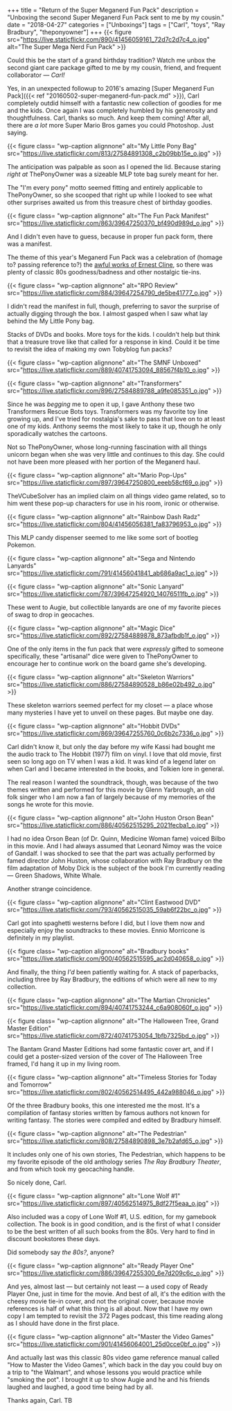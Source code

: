 +++
title = "Return of the Super Meganerd Fun Pack"
description = "Unboxing the second Super Meganerd Fun Pack sent to me by my cousin."
date = "2018-04-27"
categories = ["Unboxings"]
tags = ["Carl", "toys", "Ray Bradbury", "theponyowner"]
+++
{{< figure src="https://live.staticflickr.com/890/41456059161_72d7c2d7c4_o.jpg" alt="The Super Mega Nerd Fun Pack" >}}

Could this be the start of a grand birthday tradition? Watch me unbox the second giant care package gifted to me by my cousin, friend, and frequent collaborator — *Carl!*
<!--more-->

<!--
{{< flickr "The Hobbit OST Illustrations #2"
           "The Hobbit OST Illustrations #2"
           "https://www.flickr.com/photos/tobyjmarks/40562509015/"
           "https://farm1.staticflickr.com/889/40562509015_2bab9dac53_z.jpg" >}}
{{< flickr "The Hobbit OST Illustrations #1"
           "The Hobbit OST Illustrations #1"
           "https://www.flickr.com/photos/tobyjmarks/40741744174/"
           "https://farm1.staticflickr.com/867/40741744174_3c9d3194cc_z.jpg" >}}
{{< flickr "The Hobbit Vinyl #2"
           "The Hobbit Vinyl #2"
           "https://www.flickr.com/photos/tobyjmarks/40562507465/"
           "https://farm1.staticflickr.com/875/40562507465_98554d98e2_z.jpg" >}}
{{< flickr "The Hobbit OST on Vinyl"
           "The Hobbit OST on Vinyl"
           "https://www.flickr.com/photos/tobyjmarks/27584883388/"
           "https://farm1.staticflickr.com/901/27584883388_e08624ae83_z.jpg" >}}
{{< flickr "The Hobbit Vinyl #1"
           "The Hobbit Vinyl #1"
           "https://www.flickr.com/photos/tobyjmarks/40741742764/"
           "https://farm1.staticflickr.com/807/40741742764_335262670f_z.jpg" >}}
{{< flickr "Deluxe 2 Record Set"
           "Deluxe 2 Record Set"
           "https://www.flickr.com/photos/tobyjmarks/40562510325/"
           "https://farm1.staticflickr.com/879/40562510325_a6315f4218_z.jpg" >}}
{{< flickr "Complete Original Soundtrack"
           "Complete Original Soundtrack"
           "https://www.flickr.com/photos/tobyjmarks/40741749734/"
           "https://farm1.staticflickr.com/876/40741749734_bdc667b0c5_z.jpg" >}}
-->

Yes, in an unexpected followup to 2016's amazing [Super Meganerd Fun Pack]({{< ref "20160502-super-meganerd-fun-pack.md" >}}), Carl completely outdid himself with a fantastic new collection of goodies for me and the kids. Once again I was completely humbled by his generosity and thoughtfulness. Carl, thanks so much. And keep them coming! After all, there are *a lot* more Super Mario Bros games you could Photoshop. Just saying.

{{< figure class= "wp-caption alignnone" alt="My Little Pony Bag" src="https://live.staticflickr.com/813/27584891308_c2b09bb15e_o.jpg" >}}

The anticipation was palpable as soon as I opened the lid. Because staring *right at* ThePonyOwner was a sizeable MLP tote bag surely meant for her.

The "I'm every pony" motto seemed fitting and entirely applicable to ThePonyOwner, so she scooped that right up while I looked to see what other surprises awaited us from this treasure chest of birthday goodies.            
           
{{< figure class= "wp-caption alignnone" alt="The Fun Pack Manifest" src="https://live.staticflickr.com/863/39647250370_bf490d989d_o.jpg" >}}
           
And I didn't even have to guess, because in proper fun pack form, there was a manifest.

The theme of this year's Meganerd Fun Pack was a celebration of (homage to? passing reference to?) the [awful works of Ernest Cline](http://372pages.com/), so there was plenty of classic 80s goodness/badness and other nostalgic tie-ins.

{{< figure class= "wp-caption alignnone" alt="RPO Review" src="https://live.staticflickr.com/884/39647254790_de5be41777_o.jpg" >}}       
           
I didn't read the manifest in full, though, preferring to savor the surprise of actually digging through the box. I almost gasped when I saw what lay behind the My Little Pony bag. 

Stacks of DVDs and books. More toys for the kids. I couldn't help but think that a treasure trove like that called for a response in kind. Could it be time to revisit the idea of making my own Tobyblog fun packs?
           
{{< figure class= "wp-caption alignnone" alt="The SMNF Unboxed" src="https://live.staticflickr.com/889/40741753094_88567f4b10_o.jpg" >}}

{{< figure class= "wp-caption alignnone" alt="Transformers" src="https://live.staticflickr.com/896/27584889788_a9fe085351_o.jpg" >}}

Since he was *begging* me to open it up, I gave Anthony these two Transformers Rescue Bots toys. Transformers was my favorite toy line growing up, and I've tried for nostalgia's sake to pass that love on to at least one of my kids. Anthony seems the most likely to take it up, though he only sporadically watches the cartoons.

Not so ThePonyOwner, whose long-running fascination with all things unicorn began when she was very little and continues to this day. She could not have been more pleased with her portion of the Meganerd haul.
           
{{< figure class= "wp-caption alignnone" alt="Mario Pop-Ups" src="https://live.staticflickr.com/897/39647250800_eeeb58cf69_o.jpg" >}}
           
TheVCubeSolver has an implied claim on all things video game related, so to him went these pop-up characters for use in his room, ironic or otherwise. 
           
{{< figure class= "wp-caption alignnone" alt="Rainbow Dash Radz" src="https://live.staticflickr.com/804/41456056381_fa83796953_o.jpg" >}}

This MLP candy dispenser seemed to me like some sort of bootleg Pokemon.

{{< figure class= "wp-caption alignnone" alt="Sega and Nintendo Lanyards" src="https://live.staticflickr.com/791/41456041841_ab686a9ac1_o.jpg" >}}

{{< figure class= "wp-caption alignnone" alt="Sonic Lanyard" src="https://live.staticflickr.com/787/39647254920_14076511fb_o.jpg" >}}

These went to Augie, but collectible lanyards are one of my favorite pieces of swag to drop in geocaches.

{{< figure class= "wp-caption alignnone" alt="Magic Dice" src="https://live.staticflickr.com/892/27584889878_873afbdb1f_o.jpg" >}}
           
One of the only items in the fun pack that were *expressly* gifted to someone specifically, these "artisanal" dice were given to ThePonyOwner to encourage her to continue work on the board game she's developing.

{{< figure class= "wp-caption alignnone" alt="Skeleton Warriors" src="https://live.staticflickr.com/886/27584890528_b86e02b492_o.jpg" >}}

These skeleton warriors seemed perfect for my closet — a place whose many mysteries I have yet to unveil on these pages. But maybe one day.

{{< figure class= "wp-caption alignnone" alt="Hobbit DVDs" src="https://live.staticflickr.com/869/39647255760_0c6b2c7336_o.jpg" >}}

Carl didn't know it, but only the day before my wife Kassi had bought me the audio track to The Hobbit (1977) film on vinyl. I love that old movie, first seen so long ago on TV when I was a kid. It was kind of a legend later on when Carl and I became interested in the books, and Tolkien lore in general.

The real reason I wanted the soundtrack, though, was because of the two themes written and performed for this movie by Glenn Yarbrough, an old folk singer who I am now a fan of largely because of my memories of the songs he wrote for this movie.
           
{{< figure class= "wp-caption alignnone" alt="John Huston Orson Bean" src="https://live.staticflickr.com/886/40562515295_2021fecba1_o.jpg" >}}

I had no idea Orson Bean (of Dr. Quinn, Medicine Woman fame) voiced Bilbo in this movie. And I had always assumed that Leonard Nimoy was the voice of Gandalf. I was shocked to see that the part was actually performed by famed director John Huston, whose collaboration with Ray Bradbury on the film adaptation of Moby Dick is the subject of the book I'm currently reading — Green Shadows, White Whale. 

Another strange coincidence.

{{< figure class= "wp-caption alignnone" alt="Clint Eastwood DVD" src="https://live.staticflickr.com/793/40562515035_59ab6f22bc_o.jpg" >}}

Carl got into spaghetti westerns before I did, but I love them now and especially enjoy the soundtracks to these movies. Ennio Morricone is definitely in my playlist.

{{< figure class= "wp-caption alignnone" alt="Bradbury books" src="https://live.staticflickr.com/900/40562515595_ac2d040658_o.jpg" >}}

And finally, the thing *I'd* been patiently waiting for. A stack of paperbacks, including three by Ray Bradbury, the editions of which were all new to my collection.
           
{{< figure class= "wp-caption alignnone" alt="The Martian Chronicles" src="https://live.staticflickr.com/894/40741753244_c6a908060f_o.jpg" >}}

{{< figure class= "wp-caption alignnone" alt="The Halloween Tree, Grand Master Edition" src="https://live.staticflickr.com/872/40741753054_1bfb7325bd_o.jpg" >}}

The Bantam Grand Master Editions had some fantastic cover art, and if I could get a poster-sized version of the cover of The Halloween Tree framed, I'd hang it up in my living room.

{{< figure class= "wp-caption alignnone" alt="Timeless Stories for Today and Tomorrow" src="https://live.staticflickr.com/802/40562514495_442a988046_o.jpg" >}}

Of the three Bradbury books, this one interested me the most. It's a compilation of fantasy stories written by famous authors not known for writing fantasy. The stories were compiled and edited by Bradbury himself. 

{{< figure class= "wp-caption alignnone" alt="The Pedestrian" src="https://live.staticflickr.com/808/27584890898_3e7b2afd65_o.jpg" >}}

It includes only one of his own stories, The Pedestrian, which happens to be my favorite episode of the old anthology series *The Ray Bradbury Theater*, and from which took my geocaching handle. 

So nicely done, Carl.

{{< figure class= "wp-caption alignnone" alt="Lone Wolf #1" src="https://live.staticflickr.com/897/40562514975_8df27f5eaa_o.jpg" >}}

Also included was a copy of Lone Wolf #1, U.S. edition, for my gamebook collection. The book is in good condition, and is the first of what I consider to be the best written of all such books from the 80s. Very hard to find in discount bookstores these days. 

Did somebody say *the 80s?*, anyone?

{{< figure class= "wp-caption alignnone" alt="Ready Player One" src="https://live.staticflickr.com/886/39647255300_6e7d209c6c_o.jpg" >}}

And yes, almost last — but certainly not least — a used copy of Ready Player One, just in time for the movie. And best of all, it's the edition with the cheesy movie tie-in cover, and not the original cover, because movie references is half of what this thing is all about. Now that I have my own copy I am tempted to revisit the 372 Pages podcast, this time reading along as I should have done in the first place.

{{< figure class= "wp-caption alignnone" alt="Master the Video Games" src="https://live.staticflickr.com/901/41456064001_25d0cce0bf_o.jpg" >}}

And actually last was this classic 80s video game reference manual called "How to Master the Video Games", which back in the day you could buy on a trip to "the Walmart", and whose lessons you would practice while "smoking the pot". I brought it up to show Augie and he and his friends laughed and laughed, a good time being had by all. 

Thanks again, Carl. TB